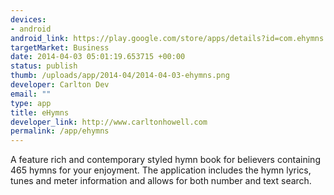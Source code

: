 ```yaml
--- 
devices: 
- android
android_link: https://play.google.com/store/apps/details?id=com.ehymns
targetMarket: Business
date: 2014-04-03 05:01:19.653715 +00:00
status: publish
thumb: /uploads/app/2014-04/2014-04-03-ehymns.png
developer: Carlton Dev
email: ""
type: app
title: eHymns
developer_link: http://www.carltonhowell.com
permalink: /app/ehymns
---
```


A feature rich and contemporary styled hymn book for believers containing 465 hymns for your enjoyment. The application includes the hymn lyrics, tunes and meter information and allows for both number and text search.
